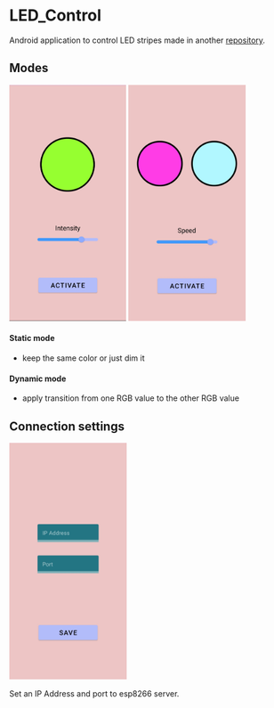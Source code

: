 # LED_Control
Android application to control LED stripes made in another [repository](https://github.com/iwlytteot/esp8266-rlc).

## Modes
<p align="left">
  <img src="https://github.com/iwlytteot/LED_Control/blob/master/img/static.jpg" width="210">
  <img src="https://github.com/iwlytteot/LED_Control/blob/master/img/dynamic.jpg" width="211">
</p>

#### Static mode
- keep the same color or just dim it
#### Dynamic mode
- apply transition from one RGB value to the other RGB value

## Connection settings
  <img src="https://github.com/iwlytteot/LED_Control/blob/master/img/settings.jpg" width="211">
 
 Set an IP Address and port to esp8266 server.
